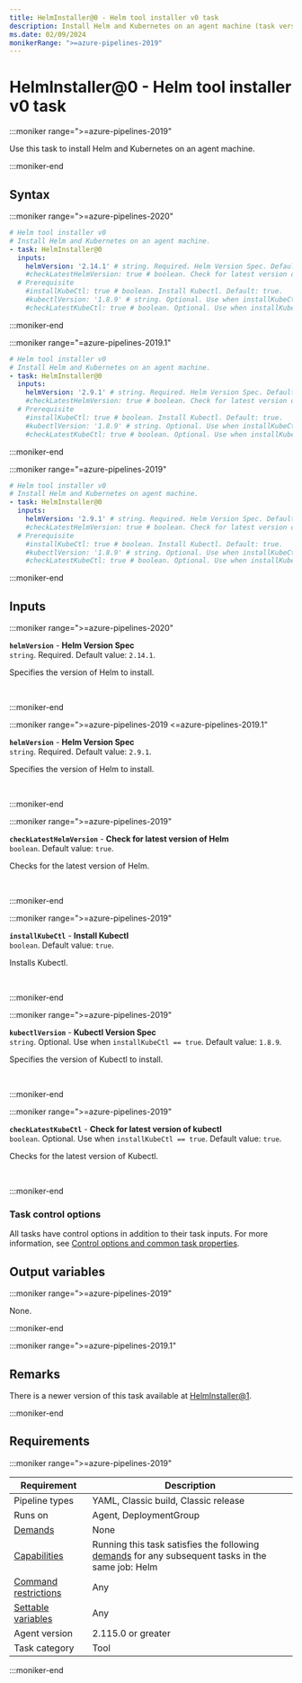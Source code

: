```yaml
---
title: HelmInstaller@0 - Helm tool installer v0 task
description: Install Helm and Kubernetes on an agent machine (task version 0).
ms.date: 02/09/2024
monikerRange: ">=azure-pipelines-2019"
---
```


# HelmInstaller@0 - Helm tool installer v0 task

<!-- :::description::: -->
:::moniker range=">=azure-pipelines-2019"

<!-- :::editable-content name="description"::: -->
Use this task to install Helm and Kubernetes on an agent machine.
<!-- :::editable-content-end::: -->

:::moniker-end
<!-- :::description-end::: -->

<!-- :::syntax::: -->
## Syntax

:::moniker range=">=azure-pipelines-2020"

```yaml
# Helm tool installer v0
# Install Helm and Kubernetes on an agent machine.
- task: HelmInstaller@0
  inputs:
    helmVersion: '2.14.1' # string. Required. Helm Version Spec. Default: 2.14.1.
    #checkLatestHelmVersion: true # boolean. Check for latest version of Helm. Default: true.
  # Prerequisite
    #installKubeCtl: true # boolean. Install Kubectl. Default: true.
    #kubectlVersion: '1.8.9' # string. Optional. Use when installKubeCtl == true. Kubectl Version Spec. Default: 1.8.9.
    #checkLatestKubeCtl: true # boolean. Optional. Use when installKubeCtl == true. Check for latest version of kubectl. Default: true.
```

:::moniker-end

:::moniker range="=azure-pipelines-2019.1"

```yaml
# Helm tool installer v0
# Install Helm and Kubernetes on an agent machine.
- task: HelmInstaller@0
  inputs:
    helmVersion: '2.9.1' # string. Required. Helm Version Spec. Default: 2.9.1.
    #checkLatestHelmVersion: true # boolean. Check for latest version of Helm. Default: true.
  # Prerequisite
    #installKubeCtl: true # boolean. Install Kubectl. Default: true.
    #kubectlVersion: '1.8.9' # string. Optional. Use when installKubeCtl == true. Kubectl Version Spec. Default: 1.8.9.
    #checkLatestKubeCtl: true # boolean. Optional. Use when installKubeCtl == true. Check for latest version of kubectl. Default: true.
```

:::moniker-end

:::moniker range="=azure-pipelines-2019"

```yaml
# Helm tool installer v0
# Install Helm and Kubernetes on agent machine.
- task: HelmInstaller@0
  inputs:
    helmVersion: '2.9.1' # string. Required. Helm Version Spec. Default: 2.9.1.
    #checkLatestHelmVersion: true # boolean. Check for latest version of Helm. Default: true.
  # Prerequisite
    #installKubeCtl: true # boolean. Install Kubectl. Default: true.
    #kubectlVersion: '1.8.9' # string. Optional. Use when installKubeCtl == true. Kubectl Version Spec. Default: 1.8.9.
    #checkLatestKubeCtl: true # boolean. Optional. Use when installKubeCtl == true. Check for latest version of kubectl. Default: true.
```

:::moniker-end
<!-- :::syntax-end::: -->

<!-- :::inputs::: -->
## Inputs

<!-- :::item name="helmVersion"::: -->
:::moniker range=">=azure-pipelines-2020"

**`helmVersion`** - **Helm Version Spec**<br>
`string`. Required. Default value: `2.14.1`.<br>
<!-- :::editable-content name="helpMarkDown"::: -->
Specifies the version of Helm to install.
<!-- :::editable-content-end::: -->
<br>

:::moniker-end

:::moniker range=">=azure-pipelines-2019 <=azure-pipelines-2019.1"

**`helmVersion`** - **Helm Version Spec**<br>
`string`. Required. Default value: `2.9.1`.<br>
<!-- :::editable-content name="helpMarkDown"::: -->
Specifies the version of Helm to install.
<!-- :::editable-content-end::: -->
<br>

:::moniker-end
<!-- :::item-end::: -->
<!-- :::item name="checkLatestHelmVersion"::: -->
:::moniker range=">=azure-pipelines-2019"

**`checkLatestHelmVersion`** - **Check for latest version of Helm**<br>
`boolean`. Default value: `true`.<br>
<!-- :::editable-content name="helpMarkDown"::: -->
Checks for the latest version of Helm.
<!-- :::editable-content-end::: -->
<br>

:::moniker-end
<!-- :::item-end::: -->
<!-- :::item name="installKubeCtl"::: -->
:::moniker range=">=azure-pipelines-2019"

**`installKubeCtl`** - **Install Kubectl**<br>
`boolean`. Default value: `true`.<br>
<!-- :::editable-content name="helpMarkDown"::: -->
Installs Kubectl.
<!-- :::editable-content-end::: -->
<br>

:::moniker-end
<!-- :::item-end::: -->
<!-- :::item name="kubectlVersion"::: -->
:::moniker range=">=azure-pipelines-2019"

**`kubectlVersion`** - **Kubectl Version Spec**<br>
`string`. Optional. Use when `installKubeCtl == true`. Default value: `1.8.9`.<br>
<!-- :::editable-content name="helpMarkDown"::: -->
Specifies the version of Kubectl to install.
<!-- :::editable-content-end::: -->
<br>

:::moniker-end
<!-- :::item-end::: -->
<!-- :::item name="checkLatestKubeCtl"::: -->
:::moniker range=">=azure-pipelines-2019"

**`checkLatestKubeCtl`** - **Check for latest version of kubectl**<br>
`boolean`. Optional. Use when `installKubeCtl == true`. Default value: `true`.<br>
<!-- :::editable-content name="helpMarkDown"::: -->
Checks for the latest version of Kubectl.
<!-- :::editable-content-end::: -->
<br>

:::moniker-end
<!-- :::item-end::: -->

### Task control options

All tasks have control options in addition to their task inputs. For more information, see [Control options and common task properties](/azure/devops/pipelines/yaml-schema/steps-task#common-task-properties).
<!-- :::inputs-end::: -->

<!-- :::outputVariables::: -->
## Output variables

:::moniker range=">=azure-pipelines-2019"

None.

:::moniker-end
<!-- :::outputVariables-end::: -->

<!-- :::remarks::: -->
<!-- :::editable-content name="remarks"::: -->
:::moniker range=">=azure-pipelines-2019.1"

## Remarks

There is a newer version of this task available at [HelmInstaller@1](./helm-installer-v1.md).

:::moniker-end
<!-- :::editable-content-end::: -->
<!-- :::remarks-end::: -->

<!-- :::examples::: -->
<!-- :::editable-content name="examples"::: -->
<!-- :::editable-content-end::: -->
<!-- :::examples-end::: -->

<!-- :::properties::: -->
## Requirements

:::moniker range=">=azure-pipelines-2019"

| Requirement | Description |
|-------------|-------------|
| Pipeline types | YAML, Classic build, Classic release |
| Runs on | Agent, DeploymentGroup |
| [Demands](/azure/devops/pipelines/process/demands) | None |
| [Capabilities](/azure/devops/pipelines/agents/agents#capabilities) | Running this task satisfies the following [demands](/azure/devops/pipelines/process/demands) for any subsequent tasks in the same job: Helm |
| [Command restrictions](/azure/devops/pipelines/security/templates#agent-logging-command-restrictions) | Any |
| [Settable variables](/azure/devops/pipelines/security/templates#agent-logging-command-restrictions) | Any |
| Agent version |  2.115.0 or greater |
| Task category | Tool |

:::moniker-end
<!-- :::properties-end::: -->

<!-- :::see-also::: -->
<!-- :::editable-content name="seeAlso"::: -->
<!-- :::editable-content-end::: -->
<!-- :::see-also-end::: -->